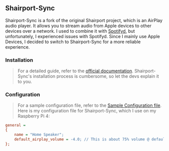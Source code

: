 ## Shairport-Sync

Shairport-Sync is a fork of the original Shairport project, which is an AirPlay audio player. It allows you to stream audio from Apple devices to other devices over a network. I used to combine it with [Spotifyd](https://github.com/Spotifyd/spotifyd), but unfortunately, I experienced issues with Spotifyd. Since I mainly use Apple Devices, I decided to switch to Shairport-Sync for a more reliable experience.

### Installation
> For a detailed guide, refer to the [official documentation](https://github.com/mikebrady/shairport-sync/blob/master/BUILD.md).
Shairport-Sync's installation process is cumbersome, so let the devs explain it to you.

### Configuration
> For a sample configuration file, refer to the [Sample Configuration file](https://github.com/mikebrady/shairport-sync/blob/master/scripts/shairport-sync.conf).
Here is my configuration file for Shairport-Sync, which I use on my Raspberry Pi 4:

```ini
general =
{
	name = "Home Speaker"; 
	default_airplay_volume = -4.0; // This is about 75% volume @ default.
};
```
